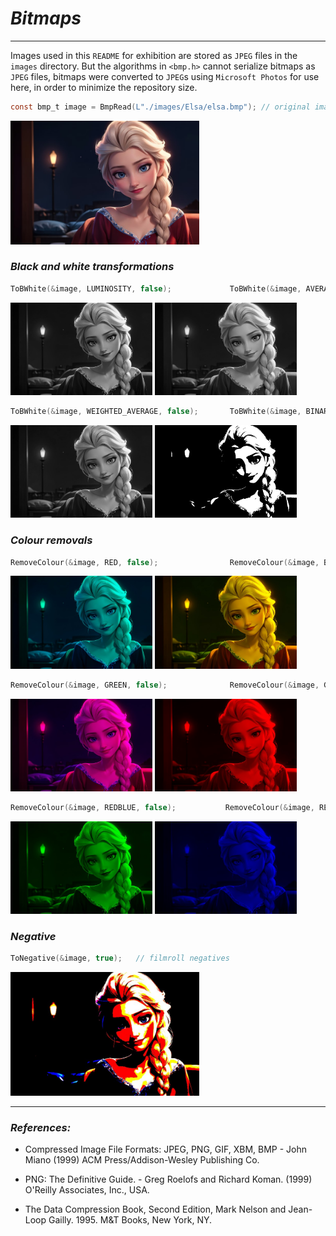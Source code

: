 # _Bitmaps_
---------

Images used in this `README` for exhibition are stored as `JPEG` files in the `images` directory. But the algorithms in `<bmp.h>` cannot serialize bitmaps as `JPEG` files, bitmaps were converted to `JPEG`s using `Microsoft Photos` for use here, in order to minimize the repository size.

```C
const bmp_t image = BmpRead(L"./images/Elsa/elsa.bmp"); // original image
```
<img src="./images/Elsa/elsa.jpeg" width=60%>

### _Black and white transformations_

```C
ToBWhite(&image, LUMINOSITY, false);             ToBWhite(&image, AVERAGE, false);
```
<div>
<img src="./images/Elsa/elsa_lum.jpeg" width=45%>
<img src="./images/Elsa/elsa_average.jpeg" width=45%>
</div>

```C
ToBWhite(&image, WEIGHTED_AVERAGE, false);       ToBWhite(&image, BINARY, false);
```
<div>
<img src="./images/Elsa/elsa_waverage.jpeg" width=45%>
<img src="./images/Elsa/elsa_bin.jpeg" width=45%>
</div>

### _Colour removals_

```C
RemoveColour(&image, RED, false);                RemoveColour(&image, BLUE, false);
```
<div>
<img src="./images/Elsa/elsa_bg.jpeg" width=45%>
<img src="./images/Elsa/elsa_rg.jpeg" width=45%>
</div>

```C
RemoveColour(&image, GREEN, false);              RemoveColour(&image, GREENBLUE, false);
```
<div>
<img src="./images/Elsa/elsa_br.jpeg" width=45%>
<img src="./images/Elsa/elsa_r.jpeg" width=45%>
</div>

```C
RemoveColour(&image, REDBLUE, false);           RemoveColour(&image, REDGREEN, false);
```
<div>
<img src="./images/Elsa/elsa_g.jpeg" width=45%>
<img src="./images/Elsa/elsa_b.jpeg" width=45%>
</div>

### _Negative_

```C
ToNegative(&image, true);   // filmroll negatives
```
<img src="./images/Elsa/elsa_neg.jpeg" width=60%>

----------------

### _References:_

- Compressed Image File Formats: JPEG, PNG, GIF, XBM, BMP - John Miano (1999) ACM Press/Addison-Wesley Publishing Co.

- PNG: The Definitive Guide. - Greg Roelofs and Richard Koman. (1999) O'Reilly Associates, Inc., USA.

- The Data Compression Book, Second Edition, Mark Nelson and Jean-Loop Gailly. 1995. M&T Books, New York, NY.
